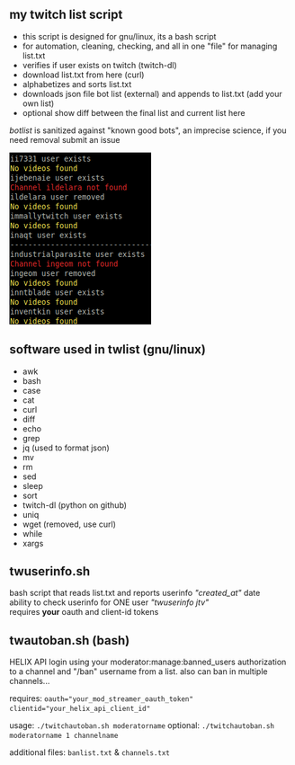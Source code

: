 ## my twitch list script
* this script is designed for gnu/linux, its a bash script
* for automation, cleaning, checking, and all in one "file" for managing list.txt
* verifies if user exists on twitch (twitch-dl)
* download list.txt from here (curl)
* alphabetizes and sorts list.txt
* downloads json file bot list (external) and appends to list.txt (add your own list)
* optional show diff between the final list and current list here

*botlist* is sanitized against "known good bots", an imprecise science, if you need removal submit an issue

![twlist verify](https://raw.githubusercontent.com/arrowgent/Twitchtv-Bots-List/main/images/twlVerify_ex1.png)

## software used in twlist (gnu/linux)
* awk
* bash
* case
* cat
* curl
* diff
* echo
* grep
* jq (used to format json)
* mv
* rm
* sed
* sleep
* sort
* twitch-dl (python on github)
* uniq
* wget (removed, use curl)
* while
* xargs

## twuserinfo.sh
bash script that reads list.txt and reports userinfo *"created_at"* date <br />
ability to check userinfo for ONE user *"twuserinfo jtv"*  <br />
requires **your** oauth and client-id tokens

## twautoban.sh (bash)
HELIX API login using your moderator:manage:banned_users authorization to a channel and "/ban" username from a list.  also can ban in multiple channels...

requires:
`oauth="your_mod_streamer_oauth_token"`
`clientid="your_helix_api_client_id"`

usage: `./twitchautoban.sh moderatorname`
optional: `./twitchautoban.sh moderatorname 1 channelname`

additional files: `banlist.txt` & `channels.txt`
